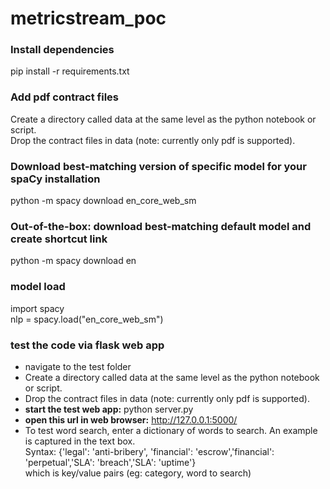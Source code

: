 # metricstream_poc
### Install dependencies
pip install -r requirements.txt

### Add pdf contract files
Create a directory called data at the same level as the python notebook or script. <br>
Drop the contract files in data (note: currently only pdf is supported).

### Download best-matching version of specific model for your spaCy installation
python -m spacy download en_core_web_sm

### Out-of-the-box: download best-matching default model and create shortcut link
python -m spacy download en


###  model load
import spacy<br>
nlp = spacy.load("en_core_web_sm")

### test the code via flask web app
- navigate to the test folder <br>
- Create a directory called data at the same level as the python notebook or script.<br>
- Drop the contract files in data (note: currently only pdf is supported).
- <b>start the test web app:</b>  python server.py <br>
- <b>open this url in web browser:</b>  http://127.0.0.1:5000/ <br>
- To test word search, enter a dictionary of words to search. An example is captured in the text box.<br>
Syntax: {'legal': 'anti-bribery', 'financial': 'escrow','financial': 'perpetual','SLA': 'breach','SLA': 'uptime'} <br>
which is key/value pairs (eg: category, word to search)


 
